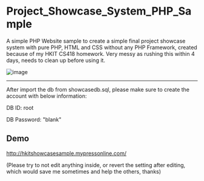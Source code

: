 # Project_Showcase_System_PHP_Sample

A simple PHP Website sample to create a simple final project showcase system with pure PHP, HTML and CSS without any PHP Framework, created because of my HKIT CS418 homework.
Very messy as rushing this within 4 days, needs to clean up before using it.

![image](https://github.com/thomasbad/Project_Showcase_System_PHP_Sample/assets/20796385/21d74934-2ba8-4437-9923-1c9c4b2020a9)


--------------------------------------------------------------------------------------

After import the db from showcasedb.sql, please make sure to create the account with below information:

DB ID: root

DB Password: "blank"

## Demo
http://hkitshowcasesample.mypressonline.com/

(Please try to not edit anything inside, or revert the setting after editing, which would save me sometimes and help the others, thanks)
